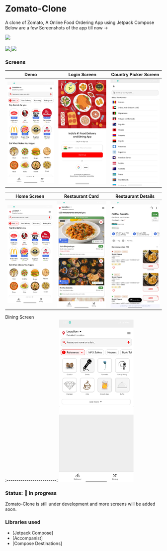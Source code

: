 # Zomato-Clone

A clone of Zomato, A Online Food Ordering App using Jetpack Compose Below are a few Screenshots of
the app till now ->

<div align="left">
    <a href = "https://developer.android.com/jetpack/androidx/versions/all-channel#may_5_2021">
        <img src = "https://img.shields.io/badge/Jetpack%20Compose-1.2.0%20rc01-brightgreen" />
    </a>
</div>
<br>
<div align="left">
    <a href = "https://twitter.com/YugeshJain">
        <img src = "https://img.shields.io/twitter/url?label=follow&style=social&url=https%3A%2F%2Ftwitter.com%2Fyugeshjain" />
    </a>
    <a href = "https://www.linkedin.com/in/yugeshjain/">
        <img src = "https://img.shields.io/linkdin/url?label=follow&style=social&url=https%3A%2F%2Flinkdin.com%2Fyugeshjain" />
    </a>
</div>

### Screens

Demo             |  Login Screen | Country Picker Screen
:-------------------------:|:-------------------------: | :-------------------------: 
<img src="art/home_Screen.jpg" width=240 />  |  <img src="art/login_screen.jpg" width=240 /> | <img src="art/country_picker_screen.jpg" width=240 />

Home Screen            |  Restaurant Card | Restaurant Details
:-------------------------:|:-------------------------: | :-------------------------: 
<img src="art/home_screen.jpg" width=240 />  |  <img src="art/restaurant_card_big.jpg" width=240 /> | <img src="art/restaurant_screen.jpg" width=240 />

Dining Screen            
:-------------------------:
<img src="art/dining_screen.jpg" width=240 /> 

### Status: 🚧 In progress
<p>Zomato-Clone is still under development and more screens will be added soon.</p>

### Libraries used

* [Jetpack Compose]
* [Accompanist]
* [Compose Destinations]